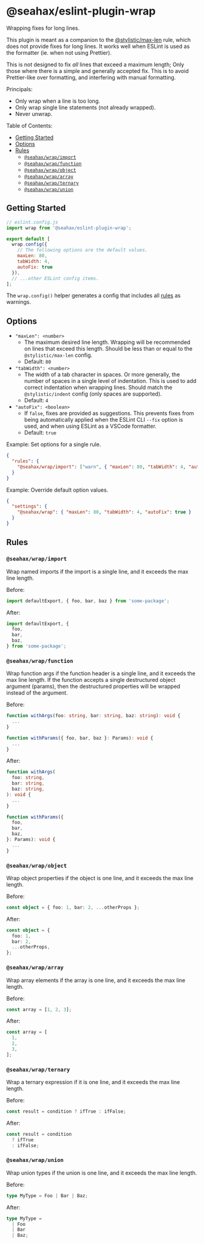 # @seahax/eslint-plugin-wrap

Wrapping fixes for long lines.

This plugin is meant as a companion to the [@stylistic/max-len](https://eslint.style/rules/js/max-len) rule, which does not provide fixes for long lines. It works well when ESLint is used as the formatter (ie. when not using Prettier).

This is not designed to fix _all_ lines that exceed a maximum length; Only those where there is a simple and generally accepted fix. This is to avoid Prettier-like over formatting, and interfering with manual formatting.

Principals:
- Only wrap when a line is too long.
- Only wrap single line statements (not already wrapped).
- Never unwrap.

Table of Contents:
- [Getting Started](#getting-started)
- [Options](#options)
- [Rules](#rules)
  - [`@seahax/wrap/import`](#seahaxwrapimport)
  - [`@seahax/wrap/function`](#seahaxwrapfunction)
  - [`@seahax/wrap/object`](#seahaxwrapobject)
  - [`@seahax/wrap/array`](#seahaxwraparray)
  - [`@seahax/wrap/ternary`](#seahaxwrapternary)
  - [`@seahax/wrap/union`](#seahaxwrapunion)

## Getting Started

```js
// eslint.config.js
import wrap from '@seahax/eslint-plugin-wrap';

export default [
  wrap.config({
    // The following options are the default values.
    maxLen: 80,
    tabWidth: 4,
    autoFix: true
  }),
  // ...other ESLint config items.
];
```

The `wrap.config()` helper generates a config that includes all [rules](#rules) as warnings.

## Options

- `"maxLen": <number>`
  - The maximum desired line length. Wrapping will be recommended on lines that exceed this length. Should be less than or equal to the `@stylistic/max-len` config.
  - Default: `80`
- `"tabWidth": <number>`
  - The width of a tab character in spaces. Or more generally, the number of spaces in a single level of indentation. This is used to add correct indentation when wrapping lines. Should match the `@stylistic/indent` config (only spaces are supported).
  - Default: `4`
- `"autoFix": <boolean>`
  - If `false`, fixes are provided as suggestions. This prevents fixes from being automatically applied when the ESLint CLI `--fix` option is used, and when using ESLint as a VSCode formatter.
  - Default: `true`

Example: Set options for a single rule.

```json
{
  "rules": {
    "@seahax/wrap/import": ["warn", { "maxLen": 80, "tabWidth": 4, "autoFix": true }]
  }
}
```

Example: Override default option values.

```json
{
  "settings": {
    "@seahax/wrap": { "maxLen": 80, "tabWidth": 4, "autoFix": true }
  }
}
```

## Rules

### `@seahax/wrap/import`

Wrap named imports if the import is a single line, and it exceeds the
max line length.

Before:
```ts
import defaultExport, { foo, bar, baz } from 'some-package';
```

After:
```ts
import defaultExport, {
  foo,
  bar,
  baz,
} from 'some-package';
```

### `@seahax/wrap/function`

Wrap function args if the function header is a single line, and it exceeds the max line length. If the function accepts a single destructured object argument (params), then the destructured properties will be wrapped instead of the argument.

Before:
```ts
function withArgs(foo: string, bar: string, baz: string): void {
  ...
}

function withParams({ foo, bar, baz }: Params): void {
  ...
}
```

After:
```ts
function withArgs(
  foo: string,
  bar: string,
  baz: string,
): void {
  ...
}

function withParams({
  foo,
  bar,
  baz,
}: Params): void {
  ...
}
```

### `@seahax/wrap/object`

Wrap object properties if the object is one line, and it exceeds the max line length.

Before:
```ts
const object = { foo: 1, bar: 2, ...otherProps };
```

After:
```ts
const object = {
  foo: 1,
  bar: 2,
  ...otherProps,
};
```

### `@seahax/wrap/array`

Wrap array elements if the array is one line, and it exceeds the max line length.

Before:
```ts
const array = [1, 2, 3];
```

After:
```ts
const array = [
  1,
  2,
  3,
];
```

### `@seahax/wrap/ternary`

Wrap a ternary expression if it is one line, and it exceeds the max line length.

Before:
```ts
const result = condition ? ifTrue : ifFalse;
```

After:
```ts
const result = condition
  ? ifTrue
  : ifFalse;
```

### `@seahax/wrap/union`

Wrap union types if the union is one line, and it exceeds the max line length.

Before:
```ts
type MyType = Foo | Bar | Baz;
```

After:
```ts
type MyType =
  | Foo
  | Bar
  | Baz;
```
